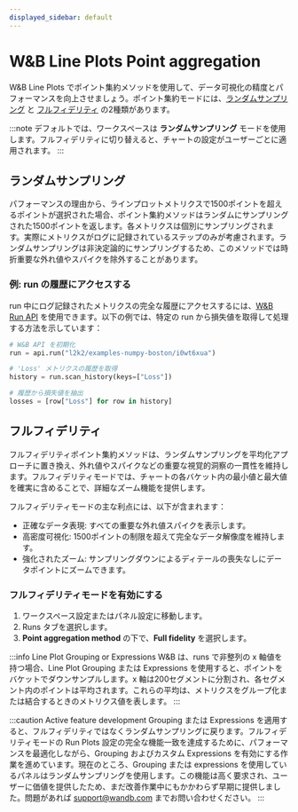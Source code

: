 ```yaml
---
displayed_sidebar: default
---
```



# W&B Line Plots Point aggregation

W&B Line Plots でポイント集約メソッドを使用して、データ可視化の精度とパフォーマンスを向上させましょう。ポイント集約モードには、[ランダムサンプリング](#random-sampling) と [フルフィデリティ](#full-fidelity) の2種類があります。

:::note
デフォルトでは、ワークスペースは **ランダムサンプリング** モードを使用します。フルフィデリティに切り替えると、チャートの設定がユーザーごとに適用されます。
:::

## ランダムサンプリング

パフォーマンスの理由から、ラインプロットメトリクスで1500ポイントを超えるポイントが選択された場合、ポイント集約メソッドはランダムにサンプリングされた1500ポイントを返します。各メトリクスは個別にサンプリングされます。実際にメトリクスがログに記録されているステップのみが考慮されます。ランダムサンプリングは非決定論的にサンプリングするため、このメソッドでは時折重要な外れ値やスパイクを除外することがあります。

### 例: run の履歴にアクセスする

run 中にログ記録されたメトリクスの完全な履歴にアクセスするには、[W&B Run API](../../../../../ref/python/public-api/run.md) を使用できます。以下の例では、特定の run から損失値を取得して処理する方法を示しています：

```python
# W&B API を初期化
run = api.run("l2k2/examples-numpy-boston/i0wt6xua")

# 'Loss' メトリクスの履歴を取得
history = run.scan_history(keys=["Loss"])

# 履歴から損失値を抽出
losses = [row["Loss"] for row in history]
```

## フルフィデリティ

フルフィデリティポイント集約メソッドは、ランダムサンプリングを平均化アプローチに置き換え、外れ値やスパイクなどの重要な視覚的洞察の一貫性を維持します。フルフィデリティモードでは、チャートの各バケット内の最小値と最大値を確実に含めることで、詳細なズーム機能を提供します。

フルフィデリティモードの主な利点には、以下が含まれます：
* 正確なデータ表現: すべての重要な外れ値スパイクを表示します。
* 高密度可視化: 1500ポイントの制限を超えて完全なデータ解像度を維持します。
* 強化されたズーム: サンプリングダウンによるディテールの喪失なしにデータポイントにズームできます。

### フルフィデリティモードを有効にする

1. ワークスペース設定またはパネル設定に移動します。
2. Runs タブを選択します。
3. **Point aggregation method** の下で、**Full fidelity** を選択します。

:::info Line Plot Grouping or Expressions
W&B は、runs で非整列の x 軸値を持つ場合、Line Plot Grouping または Expressions を使用すると、ポイントをバケットでダウンサンプルします。x 軸は200セグメントに分割され、各セグメント内のポイントは平均されます。これらの平均は、メトリクスをグループ化または結合するときのメトリクス値を表します。
:::

:::caution Active feature development
Grouping または Expressions を適用すると、フルフィデリティではなくランダムサンプリングに戻ります。フルフィデリティモードの Run Plots 設定の完全な機能一致を達成するために、パフォーマンスを最適化しながら、Grouping およびカスタム Expressions を有効にする作業を進めています。現在のところ、Grouping または expressions を使用しているパネルはランダムサンプリングを使用します。この機能は高く要求され、ユーザーに価値を提供したため、まだ改善作業中にもかかわらず早期に提供しました。問題があれば support@wandb.com までお問い合わせください。
:::